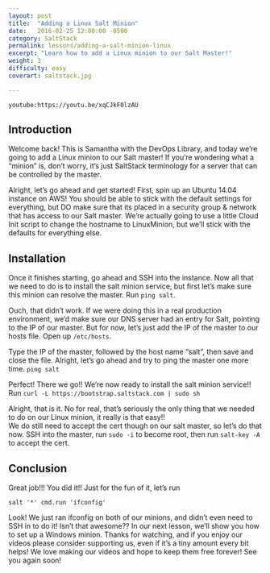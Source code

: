 ```yaml
---
layout: post
title:  "Adding a Linux Salt Minion"
date:   2016-02-25 12:00:00 -0500
category: SaltStack
permalink: lessons/adding-a-salt-minion-linux
excerpt: "Learn how to add a Linux minion to our Salt Master!"
weight: 3
difficulty: easy
coverart: saltstack.jpg

---
```

`youtube:https://youtu.be/xqCJkF0lzAU`


Introduction
------------
Welcome back!  This is Samantha with the DevOps Library, and today we’re going to add a Linux minion to our Salt master!  If you’re wondering what a “minion” is, don’t worry, it’s just SaltStack terminology for a server that can be controlled by the master.  

Alright, let’s go ahead and get started!  First, spin up an Ubuntu 14.04 instance on AWS!  You should be able to stick with the default settings for everything, but DO make sure that its placed in a security group & network that has access to our Salt master.  We’re actually going to use a little Cloud Init script to change the hostname to LinuxMinion, but we’ll stick with the defaults for everything else.  

Installation
------------
Once it finishes starting, go ahead and SSH into the instance.  Now all that we need to do is to install the salt minion service, but first let’s make sure this minion can resolve the master.  Run ```ping salt```.

Ouch, that didn’t work.  If we were doing this in a real production environment, we’d make sure our DNS server had an entry for Salt, pointing to the IP of our master.  But for now, let’s just add the IP of the master to our hosts file.
Open up ```/etc/hosts```.

Type the IP of the master, followed by the host name “salt”, then save and close the file.
Alright, let’s go ahead and try to ping the master one more time.
```ping salt```

Perfect!  There we go!!  We’re now ready to install the salt minion service!!  Run
```curl -L https://bootstrap.saltstack.com | sudo sh```

Alright, that is it.  No for real, that’s seriously the only thing that we needed to do on our Linux minion, it really is that easy!!  
We do still need to accept the cert though on our salt master, so let’s do that now.  SSH into the master, run ```sudo -i``` to become root, then run ```salt-key -A``` to accept the cert.

Conclusion
----------
Great job!!!  You did it!!  Just for the fun of it, let’s run

```salt '*' cmd.run 'ifconfig'```

Look!  We just ran ifconfig on both of our minions, and didn’t even need to SSH in to do it!  Isn’t that awesome??  In our next lesson, we’ll show you how to set up a Windows minion.  Thanks for watching, and if you enjoy our videos please consider supporting us, even if it’s a tiny amount every bit helps!  We love making our videos and hope to keep them free forever!  See you again soon!
